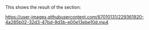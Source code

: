 This shows the result of the section:


https://user-images.githubusercontent.com/67010131/229361920-4a285b02-32d3-47bd-9d3b-e00e13ebe10d.mp4

